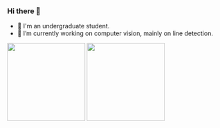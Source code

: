 ### Hi there 👋


- 🌱 I'm an undergraduate student.
- 🔭 I’m currently working on computer vision, mainly on line detection.
<div>
   <img align="center" height='180px' src="https://github-readme-stats.leftover.cn/api?username=Elm-Forest&show_icons=true&count_private=true"/>
   <img align="center" height='180px' src="https://github-readme-stats.leftover.cn/api/top-langs/?username=Elm-Forest&langs_count=8&hide=html,Css,Jupyter%20Notebook&layout=compact"/> 
</div>

